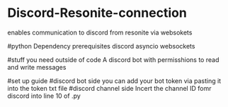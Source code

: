# Discord-Resonite-connection
enables communication to discord from resonite via websokets

#python Dependency prerequisites
discord
asyncio
websockets

#stuff you need outside of code
A discord bot with permisshions to read and write messages

#set up guide 
#discord bot side
you can add your bot token via pasting it into the token txt file
#discord channel side
Incert the channel ID fomr discord into line 10 of .py
